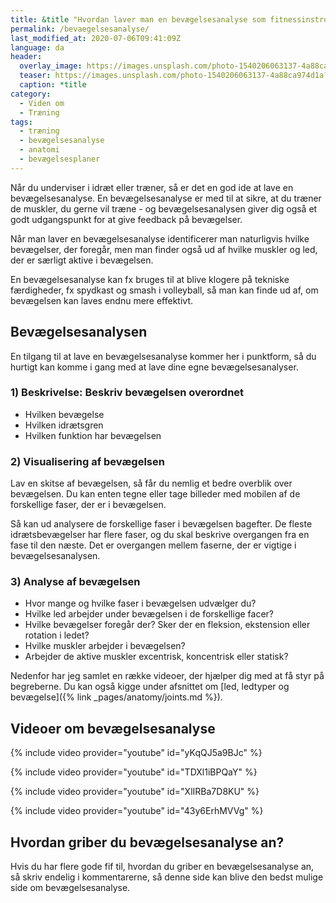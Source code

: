 ```yaml
---
title: &title "Hvordan laver man en bevægelsesanalyse som fitnessinstruktør?"
permalink: /bevaegelsesanalyse/
last_modified_at: 2020-07-06T09:41:09Z
language: da
header:
  overlay_image: https://images.unsplash.com/photo-1540206063137-4a88ca974d1a?ixlib=rb-1.2.1&ixid=eyJhcHBfaWQiOjEyMDd9&auto=format&fit=crop&w=1950&q=80
  teaser: https://images.unsplash.com/photo-1540206063137-4a88ca974d1a?ixlib=rb-1.2.1&ixid=eyJhcHBfaWQiOjEyMDd9&auto=format&fit=crop&w=400&q=80
  caption: *title
category:
  - Viden om
  - Træning
tags:
  - træning
  - bevægelsesanalyse
  - anatomi
  - bevægelsesplaner
---
```


Når du underviser i idræt eller træner, så er det en god ide at lave en bevægelsesanalyse. En bevægelsesanalyse er med til at sikre, at du træner de muskler, du gerne vil træne - og bevægelsesanalysen giver dig også et godt udgangspunkt for at give feedback på bevægelser.

Når man laver en bevægelsesanalyse identificerer man naturligvis hvilke bevægelser, der foregår, men man finder også ud af hvilke muskler og led, der er særligt aktive i bevægelsen.

En bevægelsesanalyse kan fx bruges til at blive klogere på tekniske færdigheder, fx spydkast og smash i volleyball, så man kan finde ud af, om bevægelsen kan laves endnu mere effektivt.

## Bevægelsesanalysen

En tilgang til at lave en bevægelsesanalyse kommer her i punktform, så du hurtigt kan komme i gang med at lave dine egne bevægelsesanalyser.

### 1) Beskrivelse: Beskriv bevægelsen overordnet

- Hvilken bevægelse
- Hvilken idrætsgren
- Hvilken funktion har bevægelsen

### 2) Visualisering af bevægelsen

Lav en skitse af bevægelsen, så får du nemlig et bedre overblik over bevægelsen. Du kan enten tegne eller tage billeder med mobilen af de forskellige faser, der er i bevægelsen. 

Så kan ud analysere de forskellige faser i bevægelsen bagefter. De fleste idrætsbevægelser har flere faser, og du skal beskrive overgangen fra en fase til den næste. Det er overgangen mellem faserne, der er vigtige i bevægelsesanalysen.

### 3) Analyse af bevægelsen

- Hvor mange og hvilke faser i bevægelsen udvælger du?
- Hvilke led arbejder under bevægelsen i de forskellige facer?
- Hvilke bevægelser foregår der? Sker der en fleksion, ekstension eller rotation i ledet?
- Hvilke muskler arbejder i bevægelsen? 
- Arbejder de aktive muskler excentrisk, koncentrisk eller statisk?

Nedenfor har jeg samlet en række videoer, der hjælper dig med at få styr på begreberne. Du kan også kigge under afsnittet om [led, ledtyper og bevægelse]({% link _pages/anatomy/joints.md %}).

## Videoer om bevægelsesanalyse

{% include video provider="youtube" id="yKqQJ5a9BJc" %}

{% include video provider="youtube" id="TDXl1iBPQaY" %}

{% include video provider="youtube" id="XlIRBa7D8KU" %}

{% include video provider="youtube" id="43y6ErhMVVg" %}

## Hvordan griber du bevægelsesanalyse an?

Hvis du har flere gode fif til, hvordan du griber en bevægelsesanalyse an, så skriv endelig i kommentarerne, så denne side kan blive den bedst mulige side om bevægelsesanalyse.
